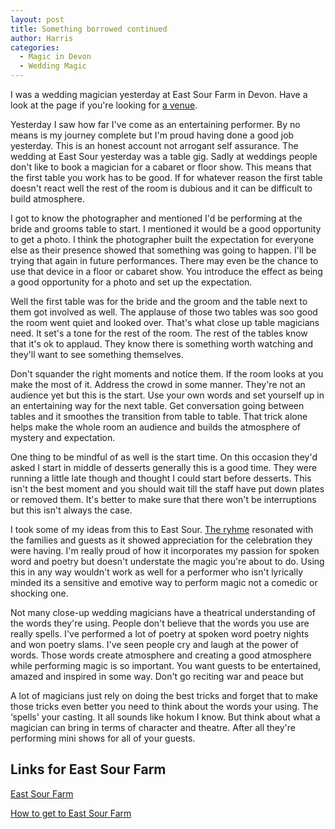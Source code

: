 ```yaml
---
layout: post
title: Something borrowed continued
author: Harris
categories:
  - Magic in Devon
  - Wedding Magic
---
```

I was a wedding magician yesterday at East Sour Farm in Devon. Have a look at the page if you're looking for [a venue](https://www.google.com/maps/place/East+Soar+Outdoor+Experience/@50.220165,-3.794295,15z/data=!4m5!3m4!1s0x0:0x5e7cd239168abbe8!8m2!3d50.220165!4d-3.794295).

Yesterday I saw how far I've come as an entertaining performer. By no means is my journey complete but I'm proud having done a good job yesterday. This is an honest account not arrogant self assurance. The wedding at East Sour yesterday was a table gig. Sadly at weddings people don't like to book a magician for a cabaret or floor show. This means that the first table you work has to be good. If for whatever reason the first table doesn't react well the rest of the room is dubious and it can be difficult to build atmosphere.

I got to know the photographer and mentioned I'd be performing at the bride and grooms table to start. I mentioned it would be a good opportunity to get a photo. I think the photographer built the expectation for everyone else as their presence showed that something was going to happen. I'll be trying that again in future performances. There may even be the chance to use that device in a floor or cabaret show. You introduce the effect as being a good opportunity for a photo and set up the expectation.

Well the first table was for the bride and the groom and the table next to them got involved as well. The applause of those two tables was soo good the room went quiet and looked over. That's what close up table magicians need. It set's a tone for the rest of the room. The rest of the tables know that it's ok to applaud. They know there is something worth watching and they'll want to see something themselves.

Don't squander the right moments and notice them. If the room looks at you make the most of it. Address the crowd in some manner. They're not an audience yet but this is the start. Use your own words and set yourself up in an entertaining way for the next table. Get conversation going between tables and it smoothes the transition from table to table. That trick alone helps make the whole room an audience and builds the atmosphere of mystery and expectation.

One thing to be mindful of as well is the start time. On this occasion they'd asked I start in middle of desserts generally this is a good time. They were running a little late though and thought I could start before desserts. This isn't the best moment and you should wait till the staff have put down plates or removed them. It's better to make sure that there won't be interruptions but this isn't always the case.

I took some of my ideas from this to East Sour. [The ryhme](/something-borrowed/) resonated with the families and guests as it showed appreciation for the celebration they were having. I'm really proud of how it incorporates my passion for spoken word and poetry but doesn't understate the magic you're about to do. Using this in any way wouldn't work as well for a performer who isn't lyrically minded its a sensitive and emotive way to perform magic not a comedic or shocking one.

Not many close-up wedding magicians have a theatrical understanding of the words they're using. People don't believe that the words you use are really spells. I've performed a lot of poetry at spoken word poetry nights and won poetry slams. I've seen people cry and laugh at the power of words. Those words create atmosphere and creating a good atmosphere while performing magic is so important. You want guests to be entertained, amazed and inspired in some way. Don't go reciting war and peace but

A lot of magicians just rely on doing the best tricks and forget that to make those tricks even better you need to think about the words your using. The &#8216;spells' your casting. It all sounds like hokum I know. But think about what a magician can bring in terms of character and theatre. After all they're performing mini shows for all of your guests.

## Links for East Sour Farm

[East Sour Farm](https://www.eastsoaroutdoorexperience.co.uk/)

[How to get to East Sour Farm](https://www.google.com/maps/place/East+Soar+Outdoor+Experience/@50.220165,-3.794295,15z/data=!4m5!3m4!1s0x0:0x5e7cd239168abbe8!8m2!3d50.220165!4d-3.794295)